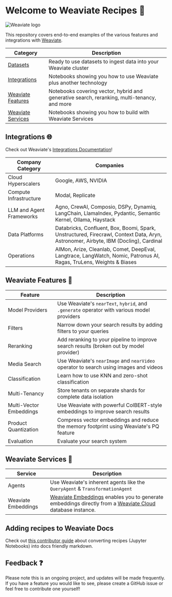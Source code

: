 # Welcome to Weaviate Recipes 💚

![Weaviate logo](.github/Weaviate.png)

This repository covers end-to-end examples of the various features and integrations with [Weaviate](https://www.weaviate.io).

| Category | Description |
| -------------|---------|
| [Datasets](/datasets/) | Ready to use datasets to ingest data into your Weaviate cluster |
| [Integrations](/integrations)| Notebooks showing you how to use Weaviate plus another technology |
| [Weaviate Features](/weaviate-features) | Notebooks covering vector, hybrid and generative search, reranking, multi-tenancy, and more |
| [Weaviate Services](/weaviate-services/) | Notebooks showing you how to build with Weaviate Services |


## Integrations 🌐
Check out Weaviate's [Integrations Documentation](https://weaviate.io/developers/integrations)!

| Company Category | Companies |
|------------------|-----------|
| Cloud Hyperscalers | Google, AWS, NVIDIA |
| Compute Infrastructure | Modal, Replicate |
| LLM and Agent Frameworks | Agno, CrewAI, Composio, DSPy, Dynamiq, LangChain, LlamaIndex, Pydantic, Semantic Kernel, Ollama, Haystack |
| Data Platforms| Databricks, Confluent, Box, Boomi, Spark, Unstructured, Firecrawl, Context Data, Aryn, Astronomer, Airbyte, IBM (Docling), Cardinal |
| Operations | AIMon, Arize, Cleanlab, Comet, DeepEval, Langtrace, LangWatch, Nomic, Patronus AI, Ragas, TruLens, Weights & Biases |


## Weaviate Features 🔧

| Feature | Description |
|---------|-------------|
| Model Providers | Use Weaviate's `nearText`, `hybrid`, and `.generate` operator with various model providers |
| Filters | Narrow down your search results by adding filters to your queries |
| Reranking | Add reranking to your pipeline to improve search results (broken out by model provider) |
| Media Search | Use Weaviate's `nearImage` and `nearVideo` operator to search using images and videos |
| Classification | Learn how to use KNN and zero-shot classification |
| Multi-Tenancy | Store tenants on separate shards for complete data isolation |
| Multi-Vector Embeddings | Use Weaviate with powerful ColBERT-style embeddings to improve search results |
| Product Quantization | Compress vector embeddings and reduce the memory footprint using Weaviate's PQ feature |
| Evaluation | Evaluate your search system |

## Weaviate Services 🧰
| Service | Description |
|---------|-------------|
| Agents | Use Weaviate's inherent agents like the `QueryAgent` & `TransformationAgent` |
| Weaviate Embeddings | [Weaviate Embeddings](https://weaviate.io/developers/wcs/embeddings) enables you to generate embeddings directly from a [Weaviate Cloud](https://console.weaviate.cloud/) database instance. | 

## Adding recipes to Weaviate Docs

Check out [this contributor guide](./.docs/README.md) about converting recipes (Jupyter Notebooks) into docs friendly markdown.

## Feedback ❓
Please note this is an ongoing project, and updates will be made frequently. If you have a feature you would like to see, please create a GitHub issue or feel free to contribute one yourself!
